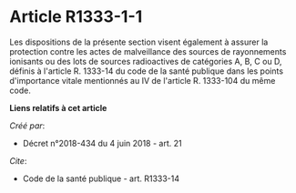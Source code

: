 # Article R1333-1-1

Les dispositions de la présente section visent également à assurer la protection contre les actes de malveillance des sources
de rayonnements ionisants ou des lots de sources radioactives de catégories A, B, C ou D, définis à l'article R. 1333-14 du
code de la santé publique dans les points d'importance vitale mentionnés au IV de l'article R. 1333-104 du même code.

**Liens relatifs à cet article**

_Créé par_:

  - Décret n°2018-434 du 4 juin 2018 - art. 21

_Cite_:

  - Code de la santé publique - art. R1333-14
